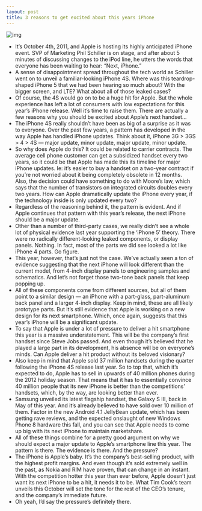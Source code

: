 ```yaml
---
layout: post
title: 3 reasons to get excited about this years iPhone
---
```

![img](http://media.idownloadblog.com/wp-content/uploads/2012/06/iphone-5-render.png)
* It’s October 4th, 2011, and Apple is hosting its highly anticipated iPhone event. SVP of Marketing Phil Schiller is on stage, and after about 5 minutes of discussing changes to the iPod line, he utters the words that everyone has been waiting to hear: “Next, iPhone.”
* A sense of disappointment spread throughout the tech world as Schiller went on to unveil a familiar-looking iPhone 4S. Where was this teardrop-shaped iPhone 5 that we had been hearing so much about? With the bigger screen, and LTE? What about all of those leaked cases?
* Of course, the 4S would go on to be a huge hit for Apple. But the whole experience has left a lot of consumers with low expectations for this year’s iPhone release. Well it’s time to raise them. There are actually a few reasons why you should be excited about Apple’s next handset…
* The iPhone 4S really shouldn’t have been as big of a surprise as it was to everyone. Over the past few years, a pattern has developed in the way Apple has handled iPhone updates. Think about it, iPhone 3G > 3GS > 4 > 4S — major update, minor update, major update, minor update.
* So why does Apple do this? It could be related to carrier contracts. The average cell phone customer can get a subsidized handset every two years, so it could be that Apple has made this its timeline for major iPhone updates. Ie: it’s easier to buy a handset on a two-year contract if you’re not worried about it being completely obsolete in 12 months. Also, the decision could have something to do with Moore’s law, which says that the number of transistors on integrated circuits doubles every two years. How can Apple dramatically update the iPhone every year, if the technology inside is only updated every two?
* Regardless of the reasoning behind it, the pattern is evident. And if Apple continues that pattern with this year’s release, the next iPhone should be a major update.
* Other than a number of third-party cases, we really didn’t see a whole lot of physical evidence last year supporting the ‘iPhone 5’ theory. There were no radically different-looking leaked components, or display panels. Nothing. In fact, most of the parts we did see looked a lot like iPhone 4 parts. Go figure.
* This year, however, that’s just not the case. We’ve actually seen a ton of evidence suggesting that the next iPhone will look different than the current model, from 4-inch display panels to engineering samples and schematics. And let’s not forget those two-tone back panels that keep popping up.
* All of these components come from different sources, but all of them point to a similar design — an iPhone with a part-glass, part-aluminum back panel and a larger 4-inch display. Keep in mind, these are all likely prototype parts. But it’s still evidence that Apple is working on a new design for its next smartphone. Which, once again, suggests that this year’s iPhone will be a significant update.
* To say that Apple is under a lot of pressure to deliver a hit smartphone this year is a massive understatement. This will be the company’s first handset since Steve Jobs passed. And even though it’s believed that he played a large part in its development, his absence will be on everyone’s minds. Can Apple deliver a hit product without its beloved visionary?
* Also keep in mind that Apple sold 37 million handsets during the quarter following the iPhone 4S release last year. So to top that, which it’s expected to do, Apple has to sell in upwards of 40 million phones during the 2012 holiday season. That means that it has to essentially convince 40 million people that its new iPhone is better than the competitions’ handsets, which, by the way, are looking better than ever.
* Samsung unveiled its latest flagship handset, the Galaxy S III, back in May of this year. And it’s already believed to have sold over 10 million of them. Factor in the new Android 4.1 JellyBean update, which has been getting rave reviews, and the expected onslaught of new Windows Phone 8 hardware this fall, and you can see that Apple needs to come up big with its next iPhone to maintain marketshare.
* All of these things combine for a pretty good argument on why we should expect a major update to Apple’s smartphone line this year. The pattern is there. The evidence is there. And the pressure?
* The iPhone is Apple’s baby. It’s the company’s best-selling product, with the highest profit margins. And even though it’s sold extremely well in the past, as Nokia and RIM have proven, that can change in an instant. With the competition hotter this year than ever before, Apple doesn’t just want its next iPhone to be a hit, it needs it to be. What Tim Cook’s team unveils this October will set the tone for the rest of the CEO’s tenure, and the company’s immediate future.
* Oh yeah, I’d say the pressure’s definitely there.

